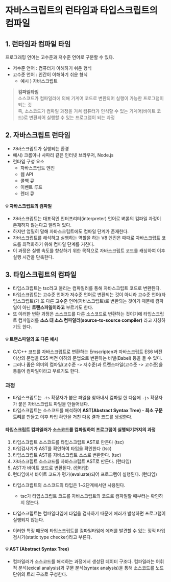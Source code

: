 # 자바스크립트의 런타임과 타입스크립트의 컴파일

## 1. 런타임과 컴파일 타임

프로그래밍 언어는 고수준과 저수준 언어로 구분할 수 있다.

- 저수준 언어 : 컴퓨터가 이해하기 쉬운 형식
- 고수준 언어 : 인간이 이해하기 쉬운 형식
  - 예시 ) 자바스크립트

> **컴파일타임** <br />
> 소스코드가 컴파일러에 의해 기계어 코드로 변환되어 실행이 가능한 프로그램이 되는 것 <br />
> 즉, 소스코드가 컴파일 과정을 거쳐 컴퓨터가 인식할 수 있는 기계어(바이트 코드)로 변환되어 실행할 수 있는 프로그램이 되는 과정

## 2. 자바스크립트 런타임

- 자바스크립트가 실행되는 환경
- 예시) 크롬이나 사파리 같은 인터넷 브라우저, Node.js
- 런타임 구성 요소
  - 자바스크립트 엔진
  - 웹 API
  - 콜백 큐
  - 이벤트 루프
  - 렌더 큐

#### 💡 자바스크립트의 컴파일

- 자바스크립트는 대표적인 인터프리터(interpreter) 언어로 벼롣의 컴파일 과정이 존재하지 않는다고 알려져 있다.
- 하지만 엄밀히 말해 자바스크립트에도 컴파일 단계가 존재한다.
- 자바스크립트를 해석하고 실행하는 역할을 하는 V8 엔진은 때때로 자바스크립트 코드를 최적화하기 위해 컴파일 단계를 거친다.
- 이 과정은 실행 속도를 향상하기 위한 목적으로 자바스크립트 코드를 캐싱하여 이후 실행 시간을 단축한다.

## 3. 타입스크립트의 컴파일

- 타입스크립트는 tsc라고 불리는 컴파일러를 통해 자바스크립트 코드로 변환된다.
- 타입스크립트는 고수준 언어가 저수준 언어로 변환되는 것이 아니라 고수준 언어(타입스크립트)가 또 다른 고수준 언어(자바스크립트)로 변환되는 것이기 때문에 컴파일이 아닌 **트랜스파일이라고** 부르기도 한다.
- 또 이러한 변환 과정은 소스코드를 다른 소스코드로 변환하는 것이기에 타입스크립트 컴파일러를 **소스 대 소스 컴파일러(source-to-source compiler)** 라고 지칭하기도 한다.

#### 💡 트랜스파일의 또 다른 예시

- C/C++ 코드를 자바스크립트로 변환하는 Emscripten과 자바스크립트 ES6 버전 이상의 문법을 ES5 버전 이하의 문법으로 변환하는 바벨(Babel) 등을 들 수 있다.
- 그러나 좁은 의미의 컴파일(고수준 -> 저수준)과 트랜스파일(고수준 -> 고수준)을 통틀어 컴파일이라고 부르기도 한다.

### 과정

- 타입스크립트는 `.ts` 확장자가 붙은 파일을 찾아내서 컴파일 한 다음에 `.js` 확장자가 붙은 자바스크립트 파일을 만들어낸다.
- 타입스크립트는 소스코드를 해석하여 **AST(Abstract Syntax Tree) - 최소 구문 트리**를 만들고 이후 타입 확인을 거친 다음 결과 코드를 생성한다.

#### 타입스크립트 컴파일러가 소스코드를 컴파일하여 프로그램이 실행되기까지의 과정

1. 타입스크립트 소스코드를 타입스크립트 AST로 만든다 (tsc)
2. 타입검사기가 AST를 확인하여 타입을 확인한다 (tsc)
3. 타입스크립트 AST를 자바스크립트 소스로 변환한다. (tsc)
4. 자바스크립트 소스코드를 자바스크립트 AST로 만든다. (런타임)
5. AST가 바이트 코드로 변환된다. (런타임)
6. 런타임에서 바이트 코드가 평가(evaluate)되어 프로그램이 실행된다. (런타임)

- 타입스크립트의 소스코드의 타입은 1~2단계에서만 사용된다.

  - tsc가 타입스크립트 코드를 자바스크립트의 코드로 컴파일할 때부터는 확인하지 않는다.

- 타입스크립트는 컴파일타임에 타입을 검사하기 때문에 에러가 발생하면 프로그램이 실행되지 않는다.
- 이러한 특징 때문에 타입스크립트를 컴파일타임에 에러를 발견할 수 있는 정적 타입 검사기(static type checker)라고 부른다.

#### 💡 AST (Abstract Syntax Tree)

- 컴파일러가 소스코드를 해석하는 과정에서 생성된 데이터 구조다. 컴파일러는 어휘적 분석(exical analysis)과 구문 분석(syntax analysis)을 통해 소스코드를 노드 단위의 트리 구조로 구성한다.
